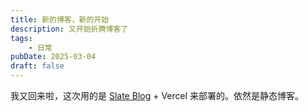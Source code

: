 ```yaml
---
title: 新的博客，新的开始
description: 又开始折腾博客了
tags: 
    - 日常
pubDate: 2025-03-04
draft: false
---
```


我又回来啦，这次用的是 [Slate Blog](https://github.com/SlateDesign/slate-blog) + Vercel 来部署的。依然是静态博客。